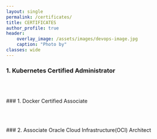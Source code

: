 ```yaml
---
layout: single
permalink: /certificates/
title: CERTIFICATES
author_profile: true
header:
    overlay_image: /assets/images/devops-image.jpg
    caption: "Photo by"
classes: wide
---
```

### 1. Kubernetes Certified Administrator 
<figure style="width: 30%" class="align-left">
  <img src="{{ site.url }}{{ site.baseurl }}/assets/images/cka-logo.jpeg" alt=""><br />
</figure> 

<br />
<br />
### 1. Docker Certified Associate 
<figure style="width: 30%" class="align-left">
  <img src="{{ site.url }}{{ site.baseurl }}/assets/images/DCA-logo.jpeg" alt=""><br />
</figure> 

<br />
<br />
### 2. Associate Oracle Cloud Infrastructure(OCI) Architect 
<figure style="width: 30%" class="align-left">
  <img src="{{ site.url }}{{ site.baseurl }}/assets/images/oci-certified-architect-associate.png" alt="">
</figure> 
